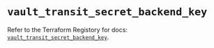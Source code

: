 # `vault_transit_secret_backend_key`

Refer to the Terraform Registory for docs: [`vault_transit_secret_backend_key`](https://registry.terraform.io/providers/hashicorp/vault/3.20.1/docs/resources/transit_secret_backend_key).
